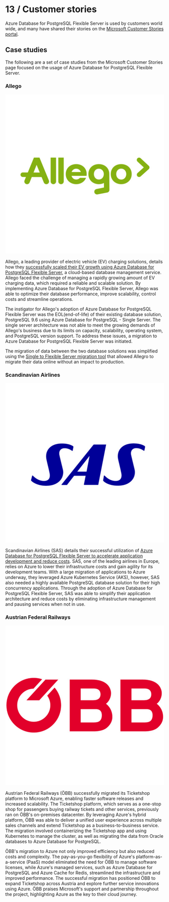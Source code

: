 # 13 / Customer stories

Azure Database for PostgreSQL Flexible Server is used by customers world wide, and many have shared their stories on the [Microsoft Customer Stories portal](https://customers.microsoft.com/).

## Case studies

The following are a set of case studies from the Microsoft Customer Stories page focused on the usage of Azure Database for PostgreSQL Flexible Server.

### Allego

![The Allego Logo.](media/allego-logo.png "Allego Logo")

Allego, a leading provider of electric vehicle (EV) charging solutions, details how they [successfully scaled their EV growth using Azure Database for PostgreSQL Flexible Server](https://customers.microsoft.com/story/1518694211546313965-allego-scales-ev-growth-azure-database-postgresql-flexible-server), a cloud-based database management service. Allego faced the challenge of managing a rapidly growing amount of EV charging data, which required a reliable and scalable solution. By implementing Azure Database for PostgreSQL Flexible Server, Allego was able to optimize their database performance, improve scalability, control costs and streamline operations.

The instigator for Allego's adoption of Azure Database for PostgreSQL Flexible Server was the EOL(end-of-life) of their existing database solution, PostgreSQL 9.6 using Azure Database for PostgreSQL - Single Server. The single server architecture was not able to meet the growing demands of Allego's business due to its limits on capacity, scalability, operating system, and PostgreSQL version support. To address these issues, a migration to Azure Database for PostgreSQL Flexible Server was initiated.

The migration of data between the two database solutions was simplified using the [Single to Flexible Server migration tool](https://learn.microsoft.com/azure/postgresql/migrate/concepts-single-to-flexible) that allowed Allegro to migrate their data online without an impact to production.

### Scandinavian Airlines

![The Scandinavian Airlines logo.](media/sas-logo.png "Scandinavian Airlines Logo")

Scandinavian Airlines (SAS) details their successful utilization of [Azure Database for PostgreSQL Flexible Server to accelerate application development and reduce costs](https://customers.microsoft.com/story/1431763554334987166-scandinavian-airlines-speeds-app-development-lowers-costs-azure-database-postgresql). SAS, one of the leading airlines in Europe, relies on Azure to lower their infrastructure costs and gain agility for its development teams. With a large migration of applications to Azure underway, they leveraged Azure Kubernetes Service (AKS), however, SAS also needed a highly available PostgreSQL database solution for their high concurrency applications. Through the adoption of Azure Database for PostgreSQL Flexible Server, SAS was able to simplify their application architecture and reduce costs by eliminating infrastructure management and pausing services when not in use.

### Austrian Federal Railways

![The ÖBB logo.](media/obb-lobo.png "ÖBB Logo")

Austrian Federal Railways (ÖBB) successfully migrated its Ticketshop platform to Microsoft Azure, enabling faster software releases and increased scalability. The Ticketshop platform, which serves as a one-stop shop for passengers buying railway tickets and other services, previously ran on ÖBB's on-premises datacenter. By leveraging Azure's hybrid platform, ÖBB was able to deliver a unified user experience across multiple sales channels and extend Ticketshop as a business-to-business service. The migration involved containerizing the Ticketshop app and using Kubernetes to manage the cluster, as well as migrating the data from Oracle databases to Azure Database for PostgreSQL.

ÖBB's migration to Azure not only improved efficiency but also reduced costs and complexity. The pay-as-you-go flexibility of Azure's platform-as-a-service (PaaS) model eliminated the need for ÖBB to manage software licenses, while Azure's managed services, such as Azure Database for PostgreSQL and Azure Cache for Redis, streamlined the infrastructure and improved performance. The successful migration has positioned ÖBB to expand Ticketshop across Austria and explore further service innovations using Azure. ÖBB praises Microsoft's support and partnership throughout the project, highlighting Azure as the key to their cloud journey.
